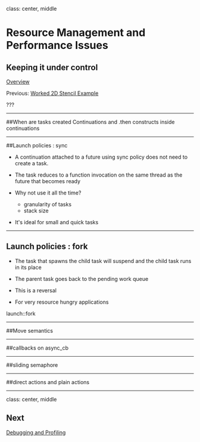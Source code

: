 
class: center, middle

# Resource Management and Performance Issues
## Keeping it under control

[Overview](..)

Previous: [Worked 2D Stencil Example](../session5)

???

---
##When are tasks created
Continuations and .then constructs inside continuations

---
##Launch policies : sync
* A continuation attached to a future using sync policy does not need to
create a task.

* The task reduces to a function invocation on the same thread as
the future that becomes ready

* Why not use it all the time?
    * granularity of tasks
    * stack size

* It's ideal for small and quick tasks

---
## Launch policies : fork

* The task that spawns the child task will suspend and the child task
runs in its place

* The parent task goes back to the pending work queue

* This is a reversal
* For very resource hungry applications

launch::fork


---
##Move semantics

---
##callbacks on async_cb

---
##sliding semaphore

---
##direct actions and plain actions

---

class: center, middle
## Next

 [Debugging and Profiling](../session6)
